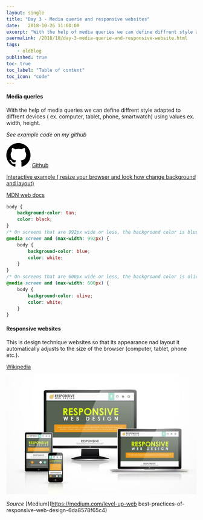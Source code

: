 ```yaml
---
layout: single
title: "Day 3 - Media querie and responsive websites"
date:   2018-10-26 11:00:00
excerpt: "With the help of media queries we can define diffrent style adapted to diffrent devices ( ex. computer, tablet, phone, smartwatch) using values ex. width, height."
paermalink: /2018/10/day-3-media-querie-and-responsive-website.html
tags:
    - oldBlog
published: true
toc: true
toc_label: "Table of content"
toc_icon: "code"
--- 
```


#### Media queries

With the help of media queries we can define diffrent style adapted to diffrent devices ( ex. computer, tablet, phone, smartwatch) using values ex. width, height.

*See example code on my github*

![Github](/assets/posts/media/github.png) [Github](https://github.com/objectprogr/30dayschallenge/tree/day3MediaQueries)

[Interactive example ( resize your browser and look how change background and layout)](https://www.w3schools.com/css/tryit.asp?filename=trycss_mediaqueries_ex1 "Interactive example ( resize your browser and look how change background and layput)")

[MDN web docs](https://developer.mozilla.org/pl/docs/Web/CSS/Media_Queries/Using_media_queries "MDN web docs")

```css
body {
    background-color: tan;
    color: black;
}
/* On screens that are 992px wide or less, the background color is blue */
@media screen and (max-width: 992px) {
    body {
        background-color: blue;
        color: white;
    }
}
/* On screens that are 600px wide or less, the background color is olive */
@media screen and (max-width: 600px) {
    body {
        background-color: olive;
        color: white;
    }
}
```

#### Responsive websites

This is design technique websites so that its appearance nad layout it automatically adjusts to the size of the browser (computer, tablet, phone etc.).

[Wikipedia](https://pl.wikipedia.org/wiki/Responsive_web_design "Wikipedia")

![Responsive web design](/assets/posts/media/responsive_web_design.jpg)

*Source* [Medium](https://medium.com/level-up-web best-practices-of-responsive-web-design-6da8578f65c4)